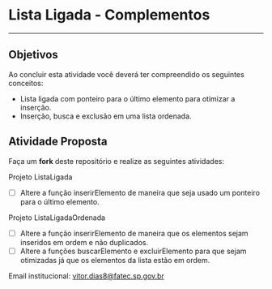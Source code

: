 # Lista Ligada - Complementos
---

## Objetivos

Ao concluir esta atividade você deverá ter compreendido os seguintes conceitos:
* Lista ligada com ponteiro para o  último elemento para otimizar a inserção.
* Inserção, busca e exclusão em uma lista ordenada.


## Atividade Proposta

Faça um **fork** deste repositório e realize as seguintes atividades: 

Projeto ListaLigada

- [ ] Altere a função inserirElemento de maneira que seja usado  um ponteiro para o último elemento.


Projeto ListaLigadaOrdenada

- [ ] Altere a função inserirElemento de maneira que os elementos sejam inseridos em ordem e não duplicados.
- [ ] Altere a funções buscarElemento e excluirElemento para que sejam otimizadas já que os elementos da lista estão em ordem.

Email institucional: vitor.dias8@fatec.sp.gov.br
